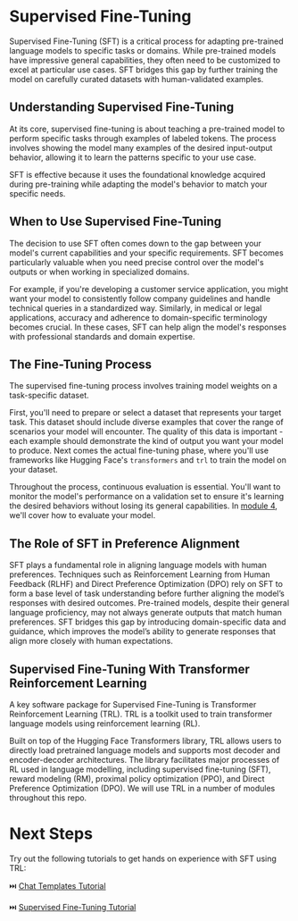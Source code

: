 # Supervised Fine-Tuning

Supervised Fine-Tuning (SFT) is a critical process for adapting pre-trained language models to specific tasks or domains. While pre-trained models have impressive general capabilities, they often need to be customized to excel at particular use cases. SFT bridges this gap by further training the model on carefully curated datasets with human-validated examples.

## Understanding Supervised Fine-Tuning

At its core, supervised fine-tuning is about teaching a pre-trained model to perform specific tasks through examples of labeled tokens. The process involves showing the model many examples of the desired input-output behavior, allowing it to learn the patterns specific to your use case.

SFT is effective because it uses the foundational knowledge acquired during pre-training while adapting the model's behavior to match your specific needs.

## When to Use Supervised Fine-Tuning

The decision to use SFT often comes down to the gap between your model's current capabilities and your specific requirements. SFT becomes particularly valuable when you need precise control over the model's outputs or when working in specialized domains.

For example, if you're developing a customer service application, you might want your model to consistently follow company guidelines and handle technical queries in a standardized way. Similarly, in medical or legal applications, accuracy and adherence to domain-specific terminology becomes crucial. In these cases, SFT can help align the model's responses with professional standards and domain expertise.

## The Fine-Tuning Process

The supervised fine-tuning process involves training model weights on a task-specific dataset. 

First, you'll need to prepare or select a dataset that represents your target task. This dataset should include diverse examples that cover the range of scenarios your model will encounter. The quality of this data is important - each example should demonstrate the kind of output you want your model to produce. Next comes the actual fine-tuning phase, where you'll use frameworks like Hugging Face's `transformers` and `trl` to train the model on your dataset. 

Throughout the process, continuous evaluation is essential. You'll want to monitor the model's performance on a validation set to ensure it's learning the desired behaviors without losing its general capabilities. In [module 4](../4_evaluation), we'll cover how to evaluate your model.

## The Role of SFT in Preference Alignment

SFT plays a fundamental role in aligning language models with human preferences. Techniques such as Reinforcement Learning from Human Feedback (RLHF) and Direct Preference Optimization (DPO) rely on SFT to form a base level of task understanding before further aligning the model’s responses with desired outcomes. Pre-trained models, despite their general language proficiency, may not always generate outputs that match human preferences. SFT bridges this gap by introducing domain-specific data and guidance, which improves the model’s ability to generate responses that align more closely with human expectations.

## Supervised Fine-Tuning With Transformer Reinforcement Learning

A key software package for Supervised Fine-Tuning is Transformer Reinforcement Learning (TRL). TRL is a toolkit used to train transformer language models using reinforcement learning (RL).

Built on top of the Hugging Face Transformers library, TRL allows users to directly load pretrained language models and supports most decoder and encoder-decoder architectures. The library facilitates major processes of RL used in language modelling, including supervised fine-tuning (SFT), reward modeling (RM), proximal policy optimization (PPO), and Direct Preference Optimization (DPO). We will use TRL in a number of modules throughout this repo.

# Next Steps

Try out the following tutorials to get hands on experience with SFT using TRL:

⏭️ [Chat Templates Tutorial](./notebooks/chat_templates_example.ipynb)

⏭️ [Supervised Fine-Tuning Tutorial](./notebooks/sft_finetuning_example.ipynb)
